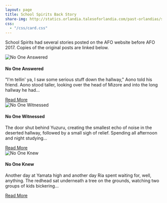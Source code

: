 ```yaml
---
layout: page
title: School Spirits Back Story
share-img: http://statics.orlandia.talesoforlandia.com/past-orlandias/spirits/ghosts.png
css:
  - "/css/card.css"
---
```


School Spirits had several stories posted on the AFO website before AFO 2017. Copies of the original posts are linked below. 

<div class="row" >
  <div class="col-md-4 col-sm-12">
    <div class="card">
      <img class="card-img-top" src="http://statics.orlandia.talesoforlandia.com/past-orlandias/spirits/ghosts.png" alt="No One Answered">
      <div class="card-block">
        <h4 class="card-title">No One Answered</h4>
        <p class="card-subtitle">
          "I'm tellin' ya, I saw some serious stuff down the hallway," Aono told his friend. Aono stood taller, looking over the head of Mizore and into the long hallway he had...
        </p>
        <a href="no-one-answered" class="btn btn-primary card-link">Read More</a>
      </div>
    </div>
  </div>

  <div class="col-md-4 col-sm-12">
    <div class="card">
      <img class="card-img-top" src="http://statics.orlandia.talesoforlandia.com/past-orlandias/spirits/yuzuru-cropped.png" alt="No One Witnessed">
      <div class="card-block">
        <h4 class="card-title">No One Witnessed</h4>
        <p class="card-subtitle">
          The door shut behind Yuzuru, creating the smallest echo of noise in the deserted hallway, followed by a small sigh of relief. Spending all afternoon and night studying...
        </p>
        <a href="no-one-witnessed" class="btn btn-primary card-link">Read More</a>
      </div>
    </div>
  </div>

  <div class="col-md-4 col-sm-12">
    <div class="card">
      <img class="card-img-top" src="http://statics.orlandia.talesoforlandia.com/past-orlandias/spirits/possessed.png" alt="No One Knew">
      <div class="card-block">
        <h4 class="card-title">No One Knew</h4>
        <p class="card-subtitle">
          Another day at Yamata high and another day Ria spent waiting for, well, anything. The redhead sat underneath a tree on the grounds, watching two groups of kids bickering...
        </p>
        <a href="no-one-knew" class="btn btn-primary card-link">Read More</a>
      </div>
    </div>
  </div>
</div>